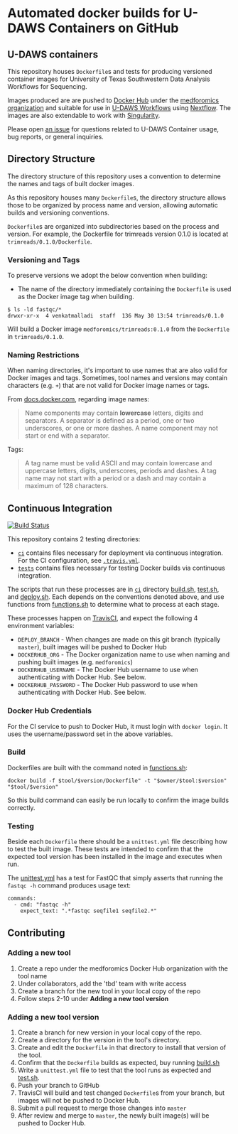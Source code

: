 # Automated docker builds for U-DAWS Containers on GitHub

## U-DAWS containers

This repository houses `Dockerfile`s and tests for producing versioned container images for
University of Texas Southwestern Data Analysis Workflows for Sequencing.

Images produced are are pushed to [Docker Hub](https://hub.docker.com/) under the [medforomics organization](https://hub.docker.com/u/medforomics/) and suitable for use in [U-DAWS Workflows](https://git.biohpc.swmed.edu/BICF/Astrocyte/process_scripts) using [Nextflow](https://www.nextflow.io/).
The images are also extendable to work with [Singularity](http://singularity.lbl.gov).

Please open [an issue](https://github.com/medforomics/udaws-containers/issues) for questions related to U-DAWS Container usage, bug reports, or general inquiries.

## Directory Structure

The directory structure of this repository uses a convention to determine the names and tags of built docker images.

As this repository houses many `Dockerfile`s, the directory structure allows those to be organized by process name and version, allowing automatic builds and versioning conventions.

`Dockerfile`s are organized into subdirectories based on the process and version. For example, the Dockerfile for trimreads version 0.1.0 is located at `trimreads/0.1.0/Dockerfile`.

### Versioning and Tags

To preserve versions we adopt the below convention when building:

* The name of the directory immediately containing the `Dockerfile` is used as the Docker image tag when building.

```
$ ls -ld fastqc/*
drwxr-xr-x  4 venkatmalladi  staff  136 May 30 13:54 trimreads/0.1.0
```

Will build a Docker image `medforomics/trimreads:0.1.0` from the `Dockerfile` in `trimreads/0.1.0`.

### Naming Restrictions

When naming directories, it's important to use names that are also valid for Docker images and tags. Sometimes, tool names and versions may contain characters (e.g. `+`) that are not valid for Docker image names or tags.

From [docs.docker.com](https://docs.docker.com/engine/reference/commandline/tag/#extended-description), regarding image names:

> Name components may contain **lowercase** letters, digits and separators. A separator is defined as a period, one or two underscores, or one or more dashes. A name component may not start or end with a separator.

Tags:

> A tag name must be valid ASCII and may contain lowercase and uppercase letters, digits, underscores, periods and dashes. A tag name may not start with a period or a dash and may contain a maximum of 128 characters.

## Continuous Integration

[![Build Status](https://travis-ci.org/medforomics/udaws-containers.svg?branch=master)](https://travis-ci.org/medforomics/udaws-containers)

This repository contains 2 testing directories:

+ [`ci`](ci) contains files necessary for deployment via continuous integration.
  For the CI configuration, see [`.travis.yml`](.travis.yml).
+ [`tests`](tests) contains files necessary for testing Docker builds via continuous integration.


The scripts that run these processes are in [`ci`](ci) directory [build.sh](build.sh), [test.sh](test.sh), and [deploy.sh](deploy.sh). Each depends on the conventions denoted above, and use functions from [functions.sh](functions.sh) to determine what to process at each stage.

These processes happen on [TravisCI](https://travis-ci.org/medforomics/udaws-containers), and expect the following 4 environment variables:

- `DEPLOY_BRANCH` - When changes are made on this git branch (typically `master`), built images will be pushed to Docker Hub
- `DOCKERHUB_ORG` - The Docker organization name to use when naming and pushing built images (e.g. `medforomics`)
- `DOCKERHUB_USERNAME` - The Docker Hub username to use when authenticating with Docker Hub. See below.
- `DOCKERHUB_PASSWORD` - The Docker Hub password to use when authenticating with Docker Hub. See below.

### Docker Hub Credentials

For the CI service to push to Docker Hub, it must login with `docker login`. It uses the username/password set in the above variables.

### Build

Dockerfiles are built with the command noted in [functions.sh](functions.sh):

```
docker build -f $tool/$version/Dockerfile" -t "$owner/$tool:$version" "$tool/$version"
```

So this build command can easily be run locally to confirm the image builds correctly.

### Testing

Beside each `Dockerfile` there should be a `unittest.yml` file describing how to test the built image.  These tests are intended to confirm that the expected tool version has been installed in the image and executes when run.

The [unittest.yml](trimreads/0.1.1/unittest.yml) has a test for FastQC that simply asserts that running the `fastqc -h` command produces usage text:

```
commands:
  - cmd: "fastqc -h"
    expect_text: ".*fastqc seqfile1 seqfile2.*"
```

## Contributing

### Adding a new tool

1. Create a repo under the medforomics Docker Hub organization with the tool name
2. Under collaborators, add the 'tbd' team with write access
2. Create a branch for the new tool in your local copy of the repo
3. Follow steps 2-10 under **Adding a new tool version**

### Adding a new tool version

1. Create a branch for new version in your local copy of the repo.
2. Create a directory for the version in the tool's directory.
3. Create and edit the `Dockerfile` in that directory to install that version of the tool.
4. Confirm that the `Dockerfile` builds as expected, buy running [build.sh](build.sh)
5. Write a `unittest.yml` file to test that the tool runs as expected and [test.sh](test.sh).
6. Push your branch to GitHub
7. TravisCI will build and test changed `Dockerfile`s from your branch, but images will not be pushed to Docker Hub.
8. Submit a pull request to merge those changes into `master`
9. After review and merge to `master`, the newly built image(s) will be pushed to Docker Hub.
